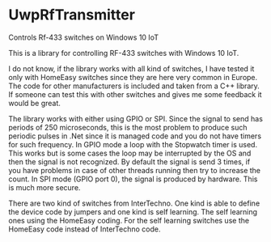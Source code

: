 # UwpRfTransmitter
Controls Rf-433 switches on Windows 10 IoT 

This is a library for controlling RF-433 switches with Windows 10 IoT.

I do not know, if the library works with all kind of switches, I have tested it only with HomeEasy switches since they are here very common in Europe. The code for other manufacturers is included and taken from a C++ library. If someone can test this with other switches and gives me some feedback it would be great.

The library works with either using GPIO or SPI. Since the signal to send has periods of 250 microseconds, this is the most problem to produce such periodic pulses in .Net since it is managed code and you do not have timers for such frequency. In GPIO mode a loop with the Stopwatch timer is used. This works but is some cases the loop may be interrupted by the OS and then the signal is not recognized. By default the signal is send 3 times, if you have problems in case of other threads running then try to increase the count. In SPI mode (GPIO port 0), the signal is produced by hardware. This is much more secure.

There are two kind of switches from InterTechno. One kind is able to define the device code by jumpers and one kind is self learning. The self learning ones using the HomeEasy coding. For the self learning switches use the HomeEasy code instead of InterTechno code.
